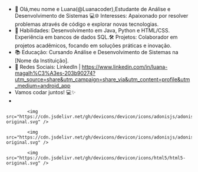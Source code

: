 - 👋 Olá,meu nome e Luana(@Luanacoder),Estudante de Análise e Desenvolvimento de Sistemas 💻🌐 Interesses: Apaixonado por resolver problemas através de código e explorar novas tecnologias.
- 🚀 Habilidades: Desenvolvimento em Java, Python e HTML/CSS. Experiência em bancos de dados SQL.🛠️ Projetos: Colaborador em projetos acadêmicos, focando em soluções práticas e inovação.
- 📚 Educação: Cursando Análise e Desenvolvimento de Sistemas na [Nome da Instituição].
- 🔗 Redes Sociais: LinkedIn | https://www.linkedin.com/in/luana-magalh%C3%A3es-203b90274?utm_source=share&utm_campaign=share_via&utm_content=profile&utm_medium=android_app
- Vamos codar juntos! 💻✨
-

            <img src="https://cdn.jsdelivr.net/gh/devicons/devicon/icons/adonisjs/adonisjs-original.svg" />
          
            <img src="https://cdn.jsdelivr.net/gh/devicons/devicon/icons/adonisjs/adonisjs-original.svg" />
          
            <img src="https://cdn.jsdelivr.net/gh/devicons/devicon/icons/html5/html5-original.svg" />
